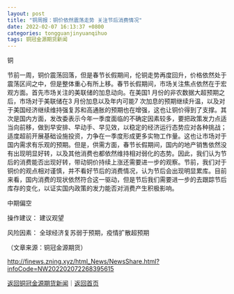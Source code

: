```yaml
---
layout: post
title: "铜周报：铜价依然震荡走势 关注节后消费情况"
date: 2022-02-07 16:13:37 +0800
categories: tongguanjinyuanqihuo
tags: 铜冠金源期货新闻
---
```

<p>铜</p>
 <p>节前一周，铜价震荡回落，但是春节长假期间，伦铜走势再度回升，价格依然处于震荡区间之中，但是整体重心有所上移。春节长假期间，市场关注焦点依然在于宏观方面。首先市场关注的美联储的加息动向。在美国1 月份的非农数据大超预期之后，市场对于美联储在3 月份加息以及年内可能7 次加息的预期继续升温，以及对于美国经济继续维持强复苏和高通胀的预期也在增强，这也让铜价得到了支撑。其次是国内方面，发改委表示今年一季度面临的不确定因素较多，要把政策发力点适当向前移，做到早安排、早动手、早见效，以稳定的经济运行态势应对各种挑战；适度超前开展基础设施投资，力争在一季度形成更多实物工作量。这也让市场对于国内需求有乐观的预期。但是，供需方面，春节长假期间，国内的地产销售依然没有出现明显好转，以及其他消费也都依然维持相对弱化的态势。因此，我们认为节后的消费能否出现好转，带动铜价持续上涨还需要进一步的观察。节前，我们对于铜价的观点相对谨慎，并不看好节后的消费情况，认为节后会出现明显累库。目前来看，国内消费的现状依然符合这一驱动，但是节后我们需要进一步的去跟踪节后库存的变化，以证实国内政策的发力能否对消费产生积极影响。</p>
 <p>中期偏空</p>
 <p>操作建议： 建议观望</p>
 <p>风险因素： 全球经济复苏弱于预期，疫情扩散超预期</p><p class="em_media">（文章来源：铜冠金源期货）</p>

<http://finews.zning.xyz/html_News/NewsShare.html?infoCode=NW202202072268395615>

[返回铜冠金源期货新闻](//finews.withounder.com/category/tongguanjinyuanqihuo.html)｜[返回首页](//finews.withounder.com/)